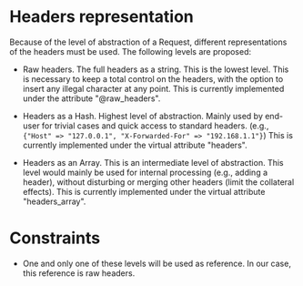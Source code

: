 # Headers representation

Because of the level of abstraction of a Request, different representations
of the headers must be used. The following levels are proposed:

  * Raw headers. The full headers as a string. This is the lowest level.
    This is necessary to keep a total control on the headers, with
    the option to insert any illegal character at any point.
    This is currently implemented under the attribute "@raw_headers".

  * Headers as a Hash. Highest level of abstraction. Mainly used by end-user
    for trivial cases and quick access to standard headers.
    (e.g., `{"Host" => "127.0.0.1", "X-Forwarded-For" => "192.168.1.1"}`)
    This is currently implemented under the virtual attribute "headers".

  * Headers as an Array. This is an intermediate level of abstraction.
    This level would mainly be used for internal processing (e.g., adding a 
    header), without disturbing or merging other headers (limit the 
    collateral effects).
    This is currently implemented under the virtual attribute "headers_array".

# Constraints

  *  One and only one of these levels will be used as reference. In our 
     case, this reference is raw headers.


